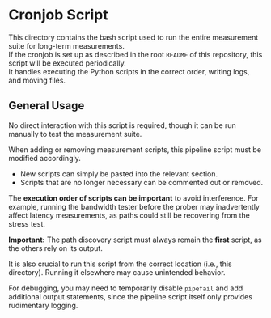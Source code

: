 # Cronjob Script

This directory contains the bash script used to run the entire measurement suite for long-term measurements.  
If the cronjob is set up as described in the root `README` of this repository, this script will be executed periodically.  
It handles executing the Python scripts in the correct order, writing logs, and moving files.

## General Usage

No direct interaction with this script is required, though it can be run manually to test the measurement suite.  

When adding or removing measurement scripts, this pipeline script must be modified accordingly.  
- New scripts can simply be pasted into the relevant section.  
- Scripts that are no longer necessary can be commented out or removed.  

The **execution order of scripts can be important** to avoid interference. For example, running the bandwidth tester before the prober may inadvertently affect latency measurements, as paths could still be recovering from the stress test.  

**Important:** The path discovery script must always remain the **first** script, as the others rely on its output.  

It is also crucial to run this script from the correct location (i.e., this directory). Running it elsewhere may cause unintended behavior.  

For debugging, you may need to temporarily disable `pipefail` and add additional output statements, since the pipeline script itself only provides rudimentary logging.  
